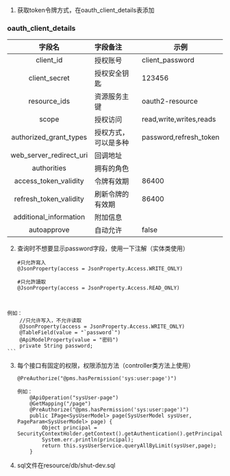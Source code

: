 

1. 获取token令牌方式，在oauth_client_details表添加

### oauth_client_details

|         字段名          | 字段备注             | 示例                    |
| :---------------------: | :------------------- | ----------------------- |
|        client_id        | 授权账号             | client_password         |
|      client_secret      | 授权安全钥匙         | 123456                  |
|      resource_ids       | 资源服务主键         | oauth2-resource         |
|          scope          | 授权访问             | read,write,writes,reads |
| authorized_grant_types  | 授权方式，可以是多种 | password,refresh_token  |
| web_server_redirect_uri | 回调地址             |                         |
|       authorities       | 拥有的角色           |                         |
|  access_token_validity  | 令牌有效期           | 86400                   |
| refresh_token_validity  | 刷新令牌的有效期     | 86400                   |
| additional_information  | 附加信息             |                         |
|       autoapprove       | 自动允许             | false                   |

  2. 查询时不想要显示password字段，使用一下注解（实体类使用）

     ```
     #只允許寫入
     @JsonProperty(access = JsonProperty.Access.WRITE_ONLY)
     
     #只允許讀取
     @JsonProperty(access = JsonProperty.Access.READ_ONLY) 
     
	
	例如：
	    //只允许写入，不允许读取
	    @JsonProperty(access = JsonProperty.Access.WRITE_ONLY)
	    @TableField(value = "`password`")
	    @ApiModelProperty(value = "密码")
	    private String password;
	```
	
  3. 每个接口有固定的权限，权限添加方法（controller类方法上使用）

     ```
     @PreAuthorize("@pms.hasPermission('sys:user:page')")
     
     例如：
         @ApiOperation("sysUser-page")
         @GetMapping("/page")
         @PreAuthorize("@pms.hasPermission('sys:user:page')")
         public IPage<SysUserModel> page(SysUserModel sysUser, PageParam<SysUserModel> page) {
             Object principal = SecurityContextHolder.getContext().getAuthentication().getPrincipal();
             System.err.println(principal);
             return this.sysUserService.queryAllByLimit(sysUser,page);
         }
     ```

  4. sql文件在resource/db/shut-dev.sql


